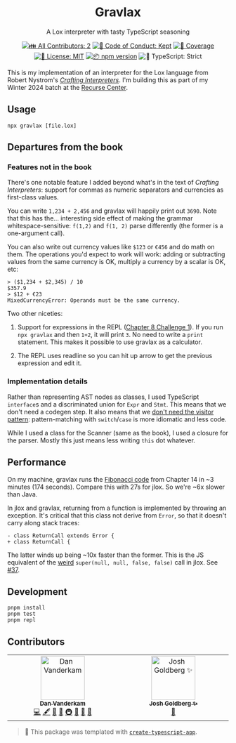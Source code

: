 <h1 align="center">Gravlax</h1>

<p align="center">A Lox interpreter with tasty TypeScript seasoning</p>

<p align="center">
	<!-- prettier-ignore-start -->
	<!-- ALL-CONTRIBUTORS-BADGE:START - Do not remove or modify this section -->
	<a href="#contributors" target="_blank"><img alt="👪 All Contributors: 2" src="https://img.shields.io/badge/%F0%9F%91%AA_all_contributors-2-21bb42.svg" /></a>
<!-- ALL-CONTRIBUTORS-BADGE:END -->
	<!-- prettier-ignore-end -->
	<a href="https://github.com/danvk/gravlax/blob/main/.github/CODE_OF_CONDUCT.md" target="_blank"><img alt="🤝 Code of Conduct: Kept" src="https://img.shields.io/badge/%F0%9F%A4%9D_code_of_conduct-kept-21bb42" /></a>
	<a href="https://codecov.io/gh/danvk/gravlax" target="_blank"><img alt="🧪 Coverage" src="https://img.shields.io/codecov/c/github/danvk/gravlax?label=%F0%9F%A7%AA%20coverage" /></a>
	<a href="https://github.com/danvk/gravlax/blob/main/LICENSE.md" target="_blank"><img alt="📝 License: MIT" src="https://img.shields.io/badge/%F0%9F%93%9D_license-MIT-21bb42.svg"></a>
	<a href="http://npmjs.com/package/gravlax"><img alt="📦 npm version" src="https://img.shields.io/npm/v/gravlax?color=21bb42&label=%F0%9F%93%A6%20npm" /></a>
	<img alt="💪 TypeScript: Strict" src="https://img.shields.io/badge/%F0%9F%92%AA_typescript-strict-21bb42.svg" />
</p>

This is my implementation of an interpreter for the Lox language from Robert Nystrom's _[Crafting Interpreters]_.
I'm building this as part of my Winter 2024 batch at the [Recurse Center].

## Usage

```shell
npx gravlax [file.lox]
```

## Departures from the book

### Features not in the book

There's one notable feature I added beyond what's in the text of _Crafting Interpreters_: support for commas as numeric separators and currencies as first-class values.

You can write `1,234 + 2,456` and gravlax will happily print out `3690`.
Note that this has the… interesting side effect of making the grammar whitespace-sensitive:
`f(1,2)` and `f(1, 2)` parse differently (the former is a one-argument call).

You can also write out currency values like `$123` or `€456` and do math on them.
The operations you'd expect to work will work: adding or subtracting values from the
same currency is OK, multiply a currency by a scalar is OK, etc:

```text
> ($1,234 + $2,345) / 10
$357.9
> $12 + €23
MixedCurrencyError: Operands must be the same currency.
```

Two other niceties:

1. Support for expressions in the REPL ([Chapter 8 Challenge 1]).
   If you run `npx gravlax` and then `1+2`, it will print `3`.
   No need to write a `print` statement.
   This makes it possible to use gravlax as a calculator.

2. The REPL uses readline so you can hit up arrow to get the previous expression and edit it.

### Implementation details

Rather than representing AST nodes as classes, I used TypeScript `interface`s and
a discriminated union for `Expr` and `Stmt`.
This means that we don't need a codegen step.
It also means that we [don't need the visitor pattern]:
pattern-matching with `switch`/`case` is more idiomatic and less code.

While I used a class for the Scanner (same as the book), I used a closure for the parser.
Mostly this just means less writing `this` dot whatever.

## Performance

On my machine, gravlax runs the [Fibonacci code] from Chapter 14 in ~3 minutes (174 seconds).
Compare this with 27s for jlox.
So we're ~6x slower than Java.

In jlox and gravlax, returning from a function is implemented by throwing an exception.
It's critical that this class not derive from `Error`, so that it doesn't carry
along stack traces:

```text
- class ReturnCall extends Error {
+ class ReturnCall {
```

The latter winds up being ~10x faster than the former.
This is the JS equivalent of the [weird] `super(null, null, false, false)` call in jlox.
See [#37].

## Development

```shell
pnpm install
pnpm test
pnpm repl
```

## Contributors

<!-- spellchecker: disable -->
<!-- ALL-CONTRIBUTORS-LIST:START - Do not remove or modify this section -->
<!-- prettier-ignore-start -->
<!-- markdownlint-disable -->
<table>
  <tbody>
    <tr>
      <td align="center" valign="top" width="14.28%"><a href="https://effectivetypescript.com/"><img src="https://avatars.githubusercontent.com/u/98301?v=4?s=100" width="100px;" alt="Dan Vanderkam"/><br /><sub><b>Dan Vanderkam</b></sub></a><br /><a href="https://github.com/danvk/gravlax/commits?author=danvk" title="Code">💻</a> <a href="#content-danvk" title="Content">🖋</a> <a href="https://github.com/danvk/gravlax/commits?author=danvk" title="Documentation">📖</a> <a href="#ideas-danvk" title="Ideas, Planning, & Feedback">🤔</a> <a href="#infra-danvk" title="Infrastructure (Hosting, Build-Tools, etc)">🚇</a> <a href="#maintenance-danvk" title="Maintenance">🚧</a> <a href="#projectManagement-danvk" title="Project Management">📆</a> <a href="#tool-danvk" title="Tools">🔧</a></td>
      <td align="center" valign="top" width="14.28%"><a href="http://www.joshuakgoldberg.com/"><img src="https://avatars.githubusercontent.com/u/3335181?v=4?s=100" width="100px;" alt="Josh Goldberg ✨"/><br /><sub><b>Josh Goldberg ✨</b></sub></a><br /><a href="#tool-JoshuaKGoldberg" title="Tools">🔧</a></td>
    </tr>
  </tbody>
</table>

<!-- markdownlint-restore -->
<!-- prettier-ignore-end -->

<!-- ALL-CONTRIBUTORS-LIST:END -->
<!-- spellchecker: enable -->

<!-- You can remove this notice if you don't want it 🙂 no worries! -->

> 💙 This package was templated with [`create-typescript-app`](https://github.com/JoshuaKGoldberg/create-typescript-app).

[Crafting Interpreters]: https://craftinginterpreters.com/contents.html
[Recurse Center]: https://www.recurse.com/
[Chapter 8 Challenge 1]: https://craftinginterpreters.com/statements-and-state.html#challenges
[don't need the visitor pattern]: https://github.com/danvk/gravlax/pull/35
[Fibonacci code]: https://craftinginterpreters.com/chunks-of-bytecode.html
[#37]: https://github.com/danvk/gravlax/pull/37
[weird]: https://craftinginterpreters.com/functions.html
